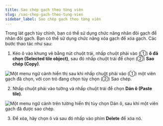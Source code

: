 ```yaml
---
title: Sao chép gạch theo từng viên
slug: /sao-chep-gach-theo-tung-vien
sidebar_label: Sao chép gạch theo từng viên
---
```


Trong lát gạch tùy chỉnh, bạn có thể sử dụng chức năng nhân đôi gạch để nhân đôi gạch. Bạn có thể sử dụng chức năng xóa gạch để xóa gạch. Các bước thao tác như sau:

1. Kéo ô vào khung vẽ bằng nút chuột trái, nhấp chuột phải vào (①) **ô đã chọn (Selected tile object)**, sau đó nhấp chuột trái để chọn (②) **Sao chép (Copy)**.

![Một menu ngữ cảnh hiển thị sau khi nhấp chuột phải vào (①) một viên gạch đã chọn, với con trỏ đang chọn tùy chọn (②) Sao chép.](https://storage.googleapis.com/jegavn_kb/image_jegavn/662.1.jpg)

2. Nhấp chuột phải vào tường và nhấp chuột trái để chọn **Dán ô (Paste tile)**.

![Một menu ngữ cảnh trên tường hiển thị tùy chọn Dán ô, sau khi một viên gạch đã được sao chép.](https://storage.googleapis.com/jegavn_kb/image_jegavn/662.2.jpg)

3. Để xóa, hãy chọn ô và sau đó nhấp vào phím **Delete** để xóa nó.
